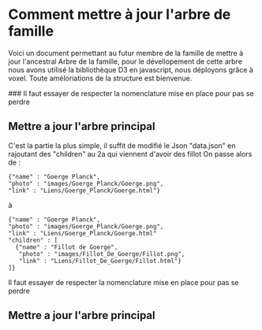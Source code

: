 # Comment mettre à jour l'arbre de famille

Voici un document permettant au futur membre de la famille de mettre à jour l'ancestral Arbre de la famille, pour le dévellopement de cette arbre nous avons utilisé la bibliothèque D3 en javascript, nous déployons grâce à voxel. Toute améloriations de la structure est bienvenue.

### Il faut essayer de respecter la nomenclature mise en place pour pas se perdre

## Mettre a jour l'arbre principal 

C'est la partie la plus simple, il suffit de modifié le Json "data.json" en rajoutant des "children" au 2a qui viennent d'avoir des fillot
On passe alors de :
```
{"name" : "Goerge Planck",
"photo" : "images/Goerge_Planck/Goerge.png",
"link" : "Liens/Goerge_Planck/Goerge.html"}
```
à
```
{"name" : "Goerge Planck",
"photo" : "images/Goerge_Planck/Goerge.png",
"link" : "Liens/Goerge_Planck/Goerge.html"
"children" : [
  {"name" : "Fillot de Goerge",
   "photo" : "images/Fillot_De_Goerge/Fillot.png",
   "link" : "Liens/Fillot_De_Goerge/Fillot.html"}
]}
```
Il faut essayer de respecter la nomenclature mise en place pour pas se perdre

## Mettre a jour l'arbre principal 
